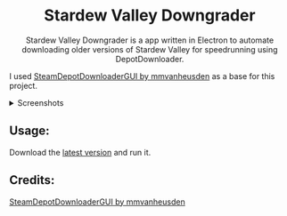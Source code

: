 <h1 align="center">
Stardew Valley Downgrader
</h1>
<p align="center">
Stardew Valley Downgrader is a app written in Electron to automate downloading older versions of Stardew Valley for speedrunning using DepotDownloader.
</p>

I used [SteamDepotDownloaderGUI by mmvanheusden](https://github.com/mmvanheusden/SteamDepotDownloaderGUI) as a base for this project.

<details>
  <summary>Screenshots</summary>
 
  ![image](https://user-images.githubusercontent.com/14987609/226024731-6b6b2a78-8392-4c23-948c-bc6f3c1b3394.png)

</details>


## Usage:
Download the [latest version](https://github.com/Ryah/SDV-Downgrader/releases/tag/v2.0.0) and run it.


## Credits:
[SteamDepotDownloaderGUI by mmvanheusden](https://github.com/mmvanheusden/SteamDepotDownloaderGUI)
